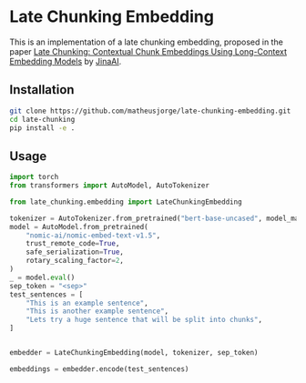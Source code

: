 # Late Chunking Embedding

This is an implementation of a late chunking embedding, proposed in the paper [Late Chunking: Contextual Chunk Embeddings Using Long-Context Embedding Models](https://arxiv.org/abs/2409.04701) by [JinaAI](https://jina.ai/).

## Installation

```bash
git clone https://github.com/matheusjorge/late-chunking-embedding.git
cd late-chunking
pip install -e .
```

## Usage

```python
import torch
from transformers import AutoModel, AutoTokenizer

from late_chunking.embedding import LateChunkingEmbedding

tokenizer = AutoTokenizer.from_pretrained("bert-base-uncased", model_max_length=8192)
model = AutoModel.from_pretrained(
    "nomic-ai/nomic-embed-text-v1.5",
    trust_remote_code=True,
    safe_serialization=True,
    rotary_scaling_factor=2,
)
_ = model.eval()
sep_token = "<sep>"
test_sentences = [
    "This is an example sentence",
    "This is another example sentence",
    "Lets try a huge sentence that will be split into chunks",
]


embedder = LateChunkingEmbedding(model, tokenizer, sep_token)

embeddings = embedder.encode(test_sentences)
```